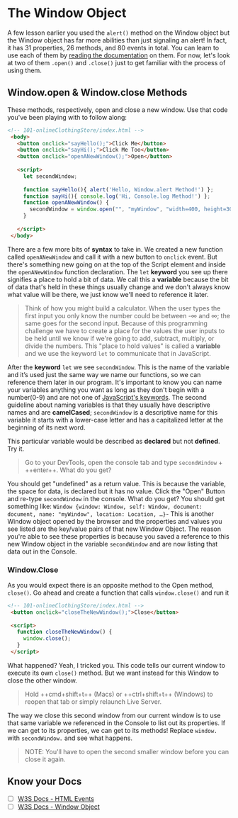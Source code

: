 # The Window Object

A few lesson earlier you used the `alert()` method on the Window object but the Window object has far more abilities than just signaling an alert! In fact, it has 31 properties, 26 methods, and 80 events in total. You can learn to use each of them by [reading the documentation](https://www.w3schools.com/jsref/obj_window.asp) on them. For now, let's look at two of them `.open()` and `.close()` just to get familiar with the process of using them.

## Window.open & Window.close Methods

These methods, respectively, open and close a new window. Use that code you've been playing with to follow along:

```html
<!-- 101-onlineClothingStore/index.html -->
 <body>
   <button onclick="sayHello();">Click Me</button>
   <button onclick="sayHi();">Click Me Too</button>
   <button onclick="openANewWindow();">Open</button>
  
   <script>
     let secondWindow;
 
     function sayHello(){ alert('Hello, Window.alert Method!') };
     function sayHi(){ console.log('Hi, Console.log Method!') };
     function openANewWindow() {
       secondWindow = window.open("", "myWindow", "width=400, height=300");
     }
    
   </script>
 </body>
```

There are a few more bits of **syntax** to take in. We created a new function called `openANewWindow` and call it with a new button to `onclick` event. But there's something new going on at the top of the Script element and inside the `openANewWindow` function declaration. The `let` **keyword** you see up there signifies a place to hold a bit of data. We call this a **variable** because the bit of data that's held in these things usually change and we don't always know what value will be there, we just know we'll need to reference it later.

 > Think of how you might build a calculator. When the user types the first input you only know the number could be between -∞ and ∞; the same goes for the second input. Because of this programming challenge we have to create a place for the values the user inputs to be held until we know if we're going to add, subtract, multiply, or divide the numbers. This "place to hold values" is called a **variable** and we use the keyword `let` to communicate that in JavaScript.

After the **keyword** `let` we see `secondWindow`. This is the name of the variable and it’s used just the same way we name our functions, so we can reference them later in our program. It's important to know you can name your variables anything you want as long as they don't begin with a number(0-9) and are not one of [JavaScript's keywords](https://www.programiz.com/javascript/keywords-identifiers). The second guideline about naming variables is that they usually have descriptive names and are **camelCased**; `secondWindow` is a descriptive name for this variable it starts with a lower-case letter and has a capitalized letter at the beginning of its next word.

This particular variable would be described as **declared** but not **defined**. Try it.

 > Go to your DevTools, open the console tab and type `secondWindow` + ++enter++. What do you get?

You should get "undefined" as a return value. This is because the variable, the space for data, is declared but it has no value. Click the "Open" Button and re-type `secondWindow` in the console. What do you get? You should get something like: `Window {window: Window, self: Window, document: document, name: "myWindow", location: Location, …}`- This is another Window object opened by the browser and the properties and values you see listed are the key/value pairs of that new Window Object. The reason you're able to see these properties is because you saved a reference to this new Window object in the variable `secondWindow` and are now listing that data out in the Console.

### Window.Close

As you would expect there is an opposite method to the Open method, `close()`. Go ahead and create a function that calls `window.close()` and run it

```html
<!-- 101-onlineClothingStore/index.html -->
 <button onclick="closeTheNewWindow();">Close</button>
 
 <script>
   function closeTheNewWindow() {
     window.close();
   }
 </script>
```

What happened? Yeah, I tricked you. This code tells our current window to execute its own `close()` method. But we want instead for this Window to close the other window.

 > Hold ++cmd+shift+t++ (Macs) or ++ctrl+shift+t++ (Windows) to reopen that tab or simply relaunch Live Server.

The way we close this second window from our current window is to use that same variable we referenced in the Console to list out its properties. If we can get to its properties, we can get to its methods! Replace `window.` with `secondWindow.` and see what happens.

 > NOTE: You'll have to open the second smaller window before you can close it again.

<!-- ! END OF VIDEO 101.1.3.5 - Window.open + .close -->

## Know your Docs

- [ ] [W3S Docs - HTML Events](https://www.w3schools.com/tags/ref_eventattributes.asp)
- [ ] [W3S Docs - Window Object](https://www.w3schools.com/jsref/obj_window.asp)

